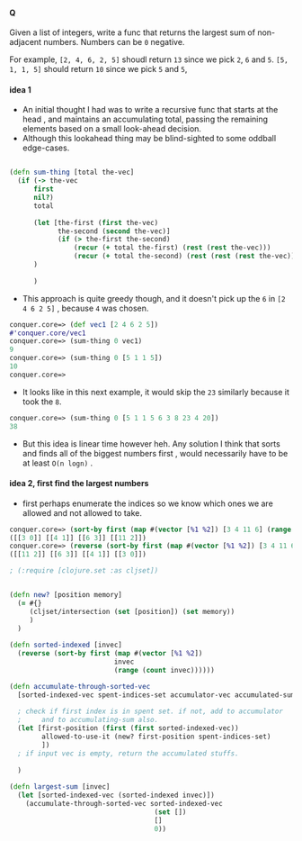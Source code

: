 #### Q
Given a list of integers, write a func that returns the largest sum of non-adjacent numbers. Numbers can be `0` negative.

For example, `[2, 4, 6, 2, 5]` shoudl return `13` since we pick `2`, `6` and `5`.  `[5, 1, 1, 5]` should return `10` since we pick `5` and `5`,

#### idea 1
* An initial thought I had was to write a recursive func that starts at the head , and maintains an accumulating total,
passing the remaining elements based on a small look-ahead decision.
* Although this lookahead thing may be blind-sighted to some oddball edge-cases. 
```clojure

(defn sum-thing [total the-vec]
  (if (-> the-vec
      first
      nil?)
      total
      
      (let [the-first (first the-vec)
            the-second (second the-vec)]
            (if (> the-first the-second)
                (recur (+ total the-first) (rest (rest the-vec)))
                (recur (+ total the-second) (rest (rest (rest the-vec))))))
      )
      
      )

```
* This approach is quite greedy though, and it doesn't pick up the `6` in `[2 4 6 2 5]` , because `4` was chosen.
```clojure
conquer.core=> (def vec1 [2 4 6 2 5])
#'conquer.core/vec1
conquer.core=> (sum-thing 0 vec1)
9
conquer.core=> (sum-thing 0 [5 1 1 5])
10
conquer.core=> 
```
* It looks like in this next example, it would skip the  `23`  similarly because it took the `8`. 
```clojure
conquer.core=> (sum-thing 0 [5 1 1 5 6 3 8 23 4 20])
38
```
* But this idea is linear time however heh.  Any solution I think that sorts and finds all of the biggest numbers first , 
would necessarily have to be at least `O(n logn)` . 

#### idea 2, first find the largest numbers
* first perhaps enumerate the indices so we know which ones we are allowed and not allowed to take.
```clojure
conquer.core=> (sort-by first (map #(vector [%1 %2]) [3 4 11 6] (range 4)))
([[3 0]] [[4 1]] [[6 3]] [[11 2]])
conquer.core=> (reverse (sort-by first (map #(vector [%1 %2]) [3 4 11 6] (range 4))))
([[11 2]] [[6 3]] [[4 1]] [[3 0]])
```

```clojure
; (:require [clojure.set :as cljset])


(defn new? [position memory]
  (= #{}
     (cljset/intersection (set [position]) (set memory))  
     )
  )
  
(defn sorted-indexed [invec]
  (reverse (sort-by first (map #(vector [%1 %2])
                          invec
                          (range (count invec))))))

(defn accumulate-through-sorted-vec
  [sorted-indexed-vec spent-indices-set accumulator-vec accumulated-sum]
  
  ; check if first index is in spent set. if not, add to accumulator
  ;     and to accumulating-sum also.
  (let [first-position (first (first sorted-indexed-vec))
        allowed-to-use-it (new? first-position spent-indices-set)
        ])
  ; if input vec is empty, return the accumulated stuffs.
  
  )
  
(defn largest-sum [invec]
  (let [sorted-indexed-vec (sorted-indexed invec)])
    (accumulate-through-sorted-vec sorted-indexed-vec
                                    (set [])
                                    []
                                    0))
    
```


